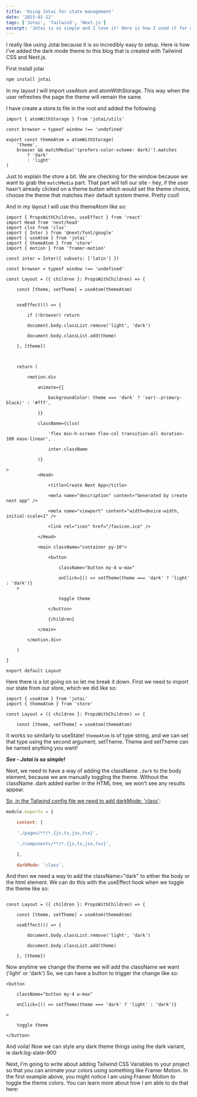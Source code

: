```yaml
---
title: 'Using Jotai for state management'
date: '2023-01-12'
tags: ['Jotai', 'Tailwind', 'Next.js']
excerpt: 'Jotai is so simple and I love it! Here is how I used it for managing my state, specifically my theme.'
---
```


I really like using Jotai because it is so incredibly easy to setup.
Here is how I've added the dark mode theme to this blog that is created with Tailwind CSS and Next.js.

First install jotai

```bash
npm install jotai
```

In my layout I will import useAtom and atomWithStorage. This way when the user refreshes the page the theme will remain the same.

I have create a store.ts file in the root and added the following

```tsx
import { atomWithStorage } from 'jotai/utils'

const browser = typeof window !== 'undefined'

export const themeAtom = atomWithStorage(
	'theme',
	browser && matchMedia('(prefers-color-scheme: dark)').matches
		? 'dark'
		: 'light'
)
```

Just to explain the store a bit. We are checking for the window because we want to grab the `matchMedia` part. That part will tell our site - hey, if the user hasn't already clicked on a theme button which would set the theme choice, choose the theme that matches their default system theme. Pretty cool!

And in my layout I will use this themeAtom like so:

```tsx
import { PropsWithChildren, useEffect } from 'react'
import Head from 'next/head'
import clsx from 'clsx'
import { Inter } from '@next/font/google'
import { useAtom } from 'jotai'
import { themeAtom } from 'store'
import { motion } from 'framer-motion'

const inter = Inter({ subsets: ['latin'] })

const browser = typeof window !== 'undefined'

const Layout = ({ children }: PropsWithChildren) => {

	const [theme, setTheme] = useAtom(themeAtom)


	useEffect(() => {

		if (!browser) return

		document.body.classList.remove('light', 'dark')

		document.body.classList.add(theme)

	}, [theme])



	return (

		<motion.div

			animate={{

				backgroundColor: theme === 'dark' ? 'var(--primary-black)' : '#fff',

			}}

			className={clsx(

				'flex min-h-screen flex-col transition-all duration-100 ease-linear',

				inter.className

			)}

>
			<Head>

				<title>Create Next App</title>

				<meta name="description" content="Generated by create next app" />

				<meta name="viewport" content="width=device-width, initial-scale=1" />

				<link rel="icon" href="/favicon.ico" />

			</Head>

			<main className="container py-10">

				<button

					className="button my-4 w-max"

					onClick={() => setTheme(theme === 'dark' ? 'light' : 'dark')}
	>

					toggle theme

				</button>

				{children}

			</main>

		</motion.div>

	)

}

export default Layout

```

Here there is a lot going on so let me break it down.
First we need to import our state from our store, which we did like so:

```tsx
import { useAtom } from 'jotai'
import { themeAtom } from 'store'

const Layout = ({ children }: PropsWithChildren) => {

	const [theme, setTheme] = useAtom(themeAtom)
```

It works so similarly to useState! `themeAtom` is of type string, and we can set that type using the second argument, setTheme. Theme and setTheme can be named anything you want!

**_See - Jotai is so simple!_**

Next, we need to have a way of adding the className `.dark` to the body element, because we are manually toggling the theme. Without the className .dark added earlier in the HTML tree, we won't see any results appear.

[So, in the Tailwind config file we need to add darkMode: 'class'](https://tailwindcss.com/docs/dark-mode):

```js
module.exports = {

	content: [

	'./pages/**/*.{js,ts,jsx,tsx}',

	'./components/**/*.{js,ts,jsx,tsx}',

	],

	darkMode: 'class',
```

And then we need a way to add the className="dark" to either the body or the html element.
We can do this with the useEffect hook when we toggle the theme like so:

```tsx

const Layout = ({ children }: PropsWithChildren) => {

	const [theme, setTheme] = useAtom(themeAtom)

	useEffect(() => {

		document.body.classList.remove('light', 'dark')

		document.body.classList.add(theme)

	}, [theme])
```

Now anytime we change the theme we will add the className we want ('light' or 'dark')
So, we can have a button to trigger the change like so:

```tsx
<button

	className="button my-4 w-max"

	onClick={() => setTheme(theme === 'dark' ? 'light' : 'dark')}

>

	toggle theme

</button>
```

And voila! Now we can style any dark theme things using the dark variant, ie dark:bg-slate-900

Next, I'm going to write about adding Tailwind CSS Variables to your project so that you can animate your colors using something like Framer Motion. In the first example above, you might notice I am using Framer Motion to toggle the theme colors. You can learn more about how I am able to do that here:
